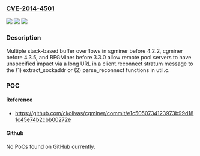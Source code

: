 ### [CVE-2014-4501](https://cve.mitre.org/cgi-bin/cvename.cgi?name=CVE-2014-4501)
![](https://img.shields.io/static/v1?label=Product&message=n%2Fa&color=blue)
![](https://img.shields.io/static/v1?label=Version&message=n%2Fa&color=blue)
![](https://img.shields.io/static/v1?label=Vulnerability&message=n%2Fa&color=brighgreen)

### Description

Multiple stack-based buffer overflows in sgminer before 4.2.2, cgminer before 4.3.5, and BFGMiner before 3.3.0 allow remote pool servers to have unspecified impact via a long URL in a client.reconnect stratum message to the (1) extract_sockaddr or (2) parse_reconnect functions in util.c.

### POC

#### Reference
- https://github.com/ckolivas/cgminer/commit/e1c5050734123973b99d181c45e74b2cbb00272e

#### Github
No PoCs found on GitHub currently.


